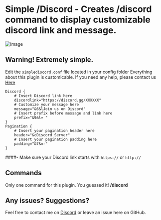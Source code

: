 # Simple /Discord - Creates /discord command to display customizable discord link and message.
![Image](https://cdn.discordapp.com/attachments/529496121790169119/549811951450980362/b42318a6b4d89a607035038d5d31ba9c.png)
## Warning! Extremely simple.
Edit the `simplediscord.conf` file located in your config folder
Everything about this plugin is customicable. If you need any help, please contact us [Here](https://discord.gg/mGgfyaS)

```
Discord {
    # Insert Discord link here
    discordlink="https://discord.gg/XXXXXX"
    # Customize your message here
    message="&6&lJoin us on Discord"
    # Insert prefix before message and link here
    prefix="&9&l» "
}
Pagination {
    # Insert your pagination header here
    header="&cDiscord Server"
    # Insert your pagination padding here
    padding="&7&m-"
}

```
####- Make sure your Discord link starts with `https://` or `http://`


## Commands
Only one command for this plugin. You guessed it! **/discord**

## Any issues? Suggestions?
Feel free to contact me on [Discord](https://discord.gg/mGgfyaS) or leave an issue here on GitHub.
